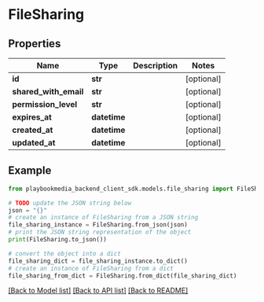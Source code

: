 # FileSharing


## Properties

Name | Type | Description | Notes
------------ | ------------- | ------------- | -------------
**id** | **str** |  | [optional] 
**shared_with_email** | **str** |  | [optional] 
**permission_level** | **str** |  | [optional] 
**expires_at** | **datetime** |  | [optional] 
**created_at** | **datetime** |  | [optional] 
**updated_at** | **datetime** |  | [optional] 

## Example

```python
from playbookmedia_backend_client_sdk.models.file_sharing import FileSharing

# TODO update the JSON string below
json = "{}"
# create an instance of FileSharing from a JSON string
file_sharing_instance = FileSharing.from_json(json)
# print the JSON string representation of the object
print(FileSharing.to_json())

# convert the object into a dict
file_sharing_dict = file_sharing_instance.to_dict()
# create an instance of FileSharing from a dict
file_sharing_from_dict = FileSharing.from_dict(file_sharing_dict)
```
[[Back to Model list]](../README.md#documentation-for-models) [[Back to API list]](../README.md#documentation-for-api-endpoints) [[Back to README]](../README.md)



